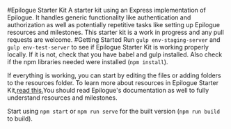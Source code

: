 #Epilogue Starter Kit
A starter kit using an Express implementation of Epilogue. It handles
generic functionality like authentication and authorization 
as well as potentially repetitive tasks like setting up 
Epilogue resources and milestones. This starter kit is a work 
in progress and any pull requests are welcome.
#Getting Started
Run `gulp env-staging-server` and `gulp env-test-server` to see 
if Epilogue Starter Kit is working properly locally. If it is not, check 
that you have babel and gulp installed. Also check if the 
npm libraries needed were installed (`npm install`).

If everything is working, you can start by editing the files or 
adding folders to the resources folder. To learn more about resources 
in Epilogue Starter Kit,[read this.](https://github.com/petekeller2/epilogue-starter-kit/wiki/Resources)You 
should read Epilogue's documentation as well to fully understand resources 
and milestones.

Start using `npm start` or `npm run serve` for the built version (`npm run build` to build).
